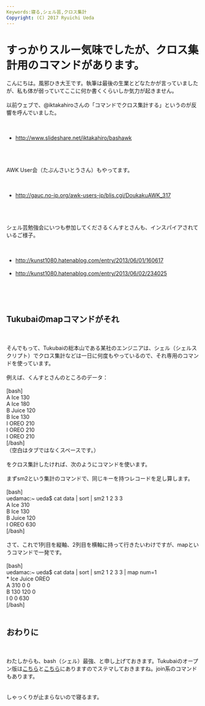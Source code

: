 ```yaml
---
Keywords:寝る,シェル芸,クロス集計
Copyright: (C) 2017 Ryuichi Ueda
---
```


# すっかりスルー気味でしたが、クロス集計用のコマンドがあります。
こんにちは。風邪ひき大王です。執筆は最後の生業とどなたかが言っていましたが、私も体が弱っていてここに何か書くくらいしか気力が起きません。<br />
<br />
以前ウェブで、\@iktakahiroさんの「コマンドでクロス集計する」というのが反響を呼んでいました。<br />
<br />
<ul><br />
<li><a href="http://www.slideshare.net/iktakahiro/bashawk" target="_blank">http://www.slideshare.net/iktakahiro/bashawk</a></li><br />
</ul><br />
<br />
AWK User会（たぶんさいとうさん）もやってます。<br />
<br />
<ul><br />
<li><a href="http://gauc.no-ip.org/awk-users-jp/blis.cgi/DoukakuAWK_317" target="_blank">http://gauc.no-ip.org/awk-users-jp/blis.cgi/DoukakuAWK_317</a></li><br />
</ul><br />
<br />
シェル芸勉強会にいつも参加してくださるくんすとさんも、インスパイアされているご様子。<br />
<br />
<ul><br />
<li><a href="http://kunst1080.hatenablog.com/entry/2013/06/01/160617" target="_blank">http://kunst1080.hatenablog.com/entry/2013/06/01/160617</a></li><br />
<li><a href="http://kunst1080.hatenablog.com/entry/2013/06/02/234025" target="_blank">http://kunst1080.hatenablog.com/entry/2013/06/02/234025</a></li><br />
</ul><br />
<br />
<h2>Tukubaiのmapコマンドがそれ</h2><br />
<br />
そんでもって、Tukubaiの総本山である某社のエンジニアは、シェル（シェルスクリプト）でクロス集計などは一日に何度もやっているので、それ専用のコマンドを使っています。<br />
<br />
例えば、くんすとさんのところのデータ：<br />
<br />
[bash]<br />
A Ice 130<br />
A Ice 180<br />
B Juice 120<br />
B Ice 130<br />
I OREO 210<br />
I OREO 210<br />
I OREO 210<br />
[/bash]<br />
（空白はタブではなくスペースです。）<br />
<br />
をクロス集計したければ、次のようにコマンドを使います。<br />
<br />
まずsm2という集計のコマンドで、同じキーを持つレコードを足し算します。<br />
<br />
[bash]<br />
uedamac:~ ueda$ cat data | sort | sm2 1 2 3 3 <br />
A Ice 310<br />
B Ice 130<br />
B Juice 120<br />
I OREO 630<br />
[/bash]<br />
<br />
さて、これで1列目を縦軸、2列目を横軸に持って行きたいわけですが、mapというコマンドで一発です。<br />
<br />
[bash]<br />
uedamac:~ ueda$ cat data | sort | sm2 1 2 3 3 | map num=1<br />
* Ice Juice OREO<br />
A 310 0 0<br />
B 130 120 0<br />
I 0 0 630<br />
[/bash]<br />
<br />
<h2>おわりに</h2><br />
<br />
わたしからも、bash（シェル）最強、と申し上げておきます。Tukubaiのオープン版は<a href="https://uec.usp-lab.com/TUKUBAI/CGI/TUKUBAI.CGI?POMPA=DOWNLOAD" target="_blank">こちら</a>と<a href="https://github.com/usp-engineers-community/Open-usp-Tukubai" target="_blank">こちら</a>にありますのでステマしておきますね。join系のコマンドもあります。<br />
<br />
<br />
しゃっくりが止まらないので寝るます。
